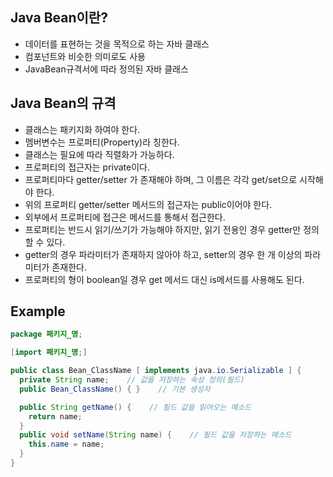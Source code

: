## Java Bean이란?

- 데이터를 표현하는 것을 목적으로 하는 자바 클래스
- 컴포넌트와 비슷한 의미로도 사용
- JavaBean규격서에 따라 정의된 자바 클래스



## Java Bean의 규격

- 클래스는 패키지화 하여야 한다.
- 멤버변수는 프로퍼티(Property)라 칭한다.
- 클래스는 필요에 따라 직렬화가 가능하다.
- 프로퍼티의 접근자는 private이다.
- 프로퍼티마다 getter/setter 가 존재해야 하며, 그 이름은 각각 get/set으로 시작해야 한다.
- 위의 프로퍼티 getter/setter 메서드의 접근자는 public이어야 한다.
- 외부에서 프로퍼티에 접근은 메서드를 통해서 접근한다.
- 프로퍼티는 반드시 읽기/쓰기가 가능해야 하지만, 읽기 전용인 경우 getter만 정의할 수 있다.
- getter의 경우 파라미터가 존재하지 않아야 하고, setter의 경우 한 개 이상의 파라미터가 존재한다.
- 프로퍼티의 형이 boolean일 경우 get 메서드 대신 is메서드를 사용해도 된다.

## Example

```java
package 패키지_명;

[import 패키지_명;]

public class Bean_ClassName [ implements java.io.Serializable ] {
  private String name;    // 값을 저장하는 속성 정의(필드)
  public Bean_ClassName() { }    // 기본 생성자

  public String getName() {    // 필드 값을 읽어오는 메소드 
    return name; 
  }
  public void setName(String name) {    // 필드 값을 저장하는 메소드
    this.name = name;
  }
}
```

